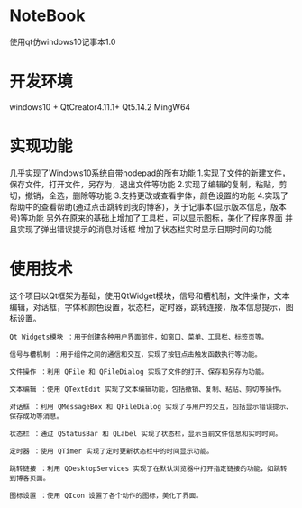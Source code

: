 # NoteBook
使用qt仿windows10记事本1.0

# 开发环境
windows10 + QtCreator4.11.1+ Qt5.14.2 MingW64
# 实现功能
几乎实现了Windows10系统自带nodepad的所有功能
1.实现了文件的新建文件，保存文件，打开文件，另存为，退出文件等功能
2.实现了编辑的复制，粘贴，剪切，撤销，全选，删除等功能
3.支持更改或查看字体，颜色设置的功能
4.实现了帮助中的查看帮助(通过点击跳转到我的博客)，关于记事本(显示版本信息，版本号)等功能
另外在原来的基础上增加了工具栏，可以显示图标，美化了程序界面
并且实现了弹出错误提示的消息对话框
增加了状态栏实时显示日期时间的功能
# 使用技术
这个项目以Qt框架为基础，使用QtWidget模块，信号和槽机制，文件操作，文本编辑，对话框，字体和颜色设置，状态栏，定时器，跳转连接，版本信息提示，图标设置。

    Qt Widgets模块 ：用于创建各种用户界面部件，如窗口、菜单、工具栏、标签页等。 

    信号与槽机制 ：用于组件之间的通信和交互，实现了按钮点击触发函数执行等功能。

    文件操作 ：利用 QFile 和 QFileDialog 实现了文件的打开、保存和另存为功能。 

    文本编辑 ：使用 QTextEdit 实现了文本编辑功能，包括撤销、复制、粘贴、剪切等操作。 

    对话框 ：利用 QMessageBox 和 QFileDialog 实现了与用户的交互，包括显示错误提示、保存成功等消息。 

    状态栏 ：通过 QStatusBar 和 QLabel 实现了状态栏，显示当前文件信息和实时时间。

    定时器 ：使用 QTimer 实现了定时更新状态栏中的时间显示功能。 

    跳转链接 ：利用 QDesktopServices 实现了在默认浏览器中打开指定链接的功能，如跳转到博客页面。 

    图标设置 ：使用 QIcon 设置了各个动作的图标，美化了界面。 
